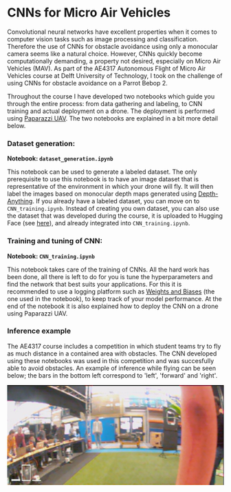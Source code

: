 # CNNs for Micro Air Vehicles
Convolutional neural networks have excellent properties when it comes to computer vision tasks such as image processing and classification. Therefore the use of CNNs for obstacle avoidance using only a monocular camera seems like a natural choice. However, CNNs quickly become computationally demanding, a property not desired, especially on Micro Air Vehicles (MAV). As part of the AE4317 Autonomous Flight of Micro Air Vehicles course at Delft University of Technology, I took on the challenge of using CNNs for obstacle avoidance on a Parrot Bebop 2.

Throughout the course I have developed two notebooks which guide you through the entire process: from data gathering and labeling, to CNN training and actual deployment on a drone. The deployment is performed using [Paparazzi UAV](https://github.com/paparazzi/paparazzi). The two notebooks are explained in a bit more detail below.

### Dataset generation:
**Notebook: `dataset_generation.ipynb`**

This notebook can be used to generate a labeled dataset. The only prerequisite to use this notebook is to have an image dataset that is representative of the environment in which your drone will fly. It will then label the images based on monocular depth maps generated using [Depth-Anything](https://github.com/LiheYoung/Depth-Anything). If you already have a labeled dataset, you can move on to `CNN_training.ipynb`. Instead of creating you own dataset, you can also use the dataset that was developed during the course, it is uploaded to Hugging Face (see [here](https://huggingface.co/datasets/Timdb/AE4317-cyberzoo-tudelft)), and already integrated into `CNN_training.ipynb`.

### Training and tuning of CNN:
**Notebook: `CNN_training.ipynb`**

This notebook takes care of the training of CNNs. All the hard work has been done, all there is left to do for you is tune the hyperparameters and find the network that best suits your applications. For this it is recommended to use a logging platform such as [Weights and Biases](https://wandb.ai/site) (the one used in the notebook), to keep track of your model performance. At the end of the notebook it is also explained how to deploy the CNN on a drone using Paparazzi UAV.

### Inference example
The AE4317 course includes a competition in which student teams try to fly as much distance in a contained area with obstacles. The CNN developed using these notebooks was used in this competition and was succesfully able to avoid obstacles. An example of inference while flying can be seen below; the bars in the bottom left correspond to 'left', 'forward' and 'right'.

![Inference](assets/inference_example.jpg)